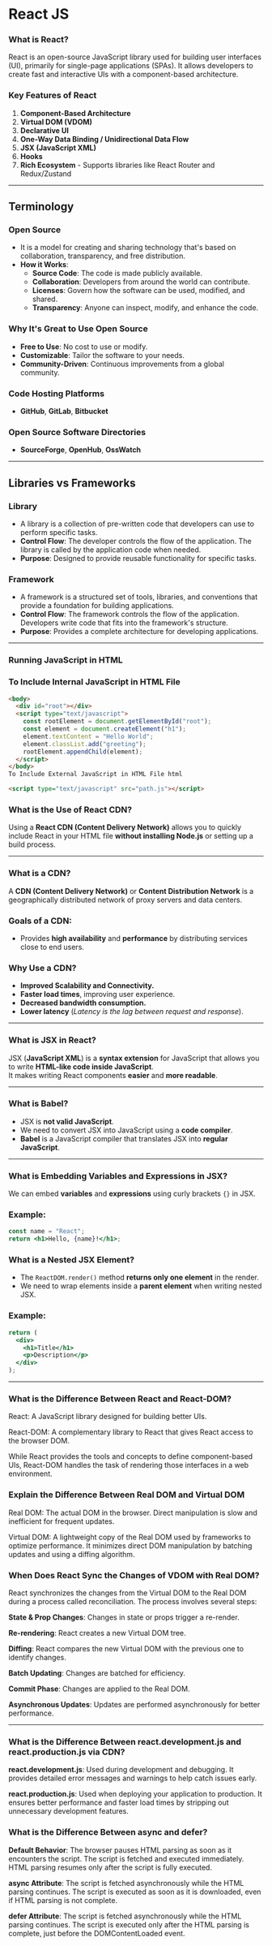 # React JS

### What is React?

React is an open-source JavaScript library used for building user interfaces (UI), primarily for single-page applications (SPAs). It allows developers to create fast and interactive UIs with a component-based architecture.

### Key Features of React

1. **Component-Based Architecture**
2. **Virtual DOM (VDOM)**
3. **Declarative UI**
4. **One-Way Data Binding / Unidirectional Data Flow**
5. **JSX (JavaScript XML)**
6. **Hooks**
7. **Rich Ecosystem** - Supports libraries like React Router and Redux/Zustand

---

## Terminology

### Open Source

- It is a model for creating and sharing technology that's based on collaboration, transparency, and free distribution.
- **How it Works**:
  - **Source Code**: The code is made publicly available.
  - **Collaboration**: Developers from around the world can contribute.
  - **Licenses**: Govern how the software can be used, modified, and shared.
  - **Transparency**: Anyone can inspect, modify, and enhance the code.

### Why It's Great to Use Open Source

- **Free to Use**: No cost to use or modify.
- **Customizable**: Tailor the software to your needs.
- **Community-Driven**: Continuous improvements from a global community.

### Code Hosting Platforms

- **GitHub**, **GitLab**, **Bitbucket**

### Open Source Software Directories

- **SourceForge**, **OpenHub**, **OssWatch**

---

## Libraries vs Frameworks

### Library

- A library is a collection of pre-written code that developers can use to perform specific tasks.
- **Control Flow**: The developer controls the flow of the application. The library is called by the application code when needed.
- **Purpose**: Designed to provide reusable functionality for specific tasks.

### Framework

- A framework is a structured set of tools, libraries, and conventions that provide a foundation for building applications.
- **Control Flow**: The framework controls the flow of the application. Developers write code that fits into the framework's structure.
- **Purpose**: Provides a complete architecture for developing applications.

---

### Running JavaScript in HTML

### To Include Internal JavaScript in HTML File

```html
<body>
  <div id="root"></div>
  <script type="text/javascript">
    const rootElement = document.getElementById("root");
    const element = document.createElement("h1");
    element.textContent = "Hello World";
    element.classList.add("greeting");
    rootElement.appendChild(element);
  </script>
</body>
To Include External JavaScript in HTML File html

<script type="text/javascript" src="path.js"></script>
```


### What is the Use of React CDN?

Using a **React CDN (Content Delivery Network)** allows you to quickly include React in your HTML file **without installing Node.js** or setting up a build process.

---

### What is a CDN?

A **CDN (Content Delivery Network)** or **Content Distribution Network** is a geographically distributed network of proxy servers and data centers.

### Goals of a CDN:

- Provides **high availability** and **performance** by distributing services close to end users.

### Why Use a CDN?

- **Improved Scalability and Connectivity.**
- **Faster load times**, improving user experience.
- **Decreased bandwidth consumption.**
- **Lower latency** (_Latency is the lag between request and response_).

---

### What is JSX in React?

JSX (**JavaScript XML**) is a **syntax extension** for JavaScript that allows you to write **HTML-like code inside JavaScript**.  
It makes writing React components **easier** and **more readable**.

---

### What is Babel?

- JSX is **not valid JavaScript**.
- We need to convert JSX into JavaScript using a **code compiler**.
- **Babel** is a JavaScript compiler that translates JSX into **regular JavaScript**.

---

### What is Embedding Variables and Expressions in JSX?

We can embed **variables** and **expressions** using curly brackets `{}` in JSX.

### Example:

```jsx
const name = "React";
return <h1>Hello, {name}!</h1>;
```

### What is a Nested JSX Element?

- The `ReactDOM.render()` method **returns only one element** in the render.
- We need to wrap elements inside a **parent element** when writing nested JSX.

### Example:

```jsx
return (
  <div>
    <h1>Title</h1>
    <p>Description</p>
  </div>
);
```

---

### What is the Difference Between React and React-DOM?

React: A JavaScript library designed for building better UIs.

React-DOM: A complementary library to React that gives React access to the browser DOM.

While React provides the tools and concepts to define component-based UIs, React-DOM handles the task of rendering those interfaces in a web environment.

### Explain the Difference Between Real DOM and Virtual DOM

Real DOM: The actual DOM in the browser. Direct manipulation is slow and inefficient for frequent updates.

Virtual DOM: A lightweight copy of the Real DOM used by frameworks to optimize performance. It minimizes direct DOM manipulation by batching updates and using a diffing algorithm.

### When Does React Sync the Changes of VDOM with Real DOM?

React synchronizes the changes from the Virtual DOM to the Real DOM during a process called reconciliation. The process involves several steps:

**State & Prop Changes**: Changes in state or props trigger a re-render.

**Re-rendering**: React creates a new Virtual DOM tree.

**Diffing**: React compares the new Virtual DOM with the previous one to identify changes.

**Batch Updating**: Changes are batched for efficiency.

**Commit Phase**: Changes are applied to the Real DOM.

**Asynchronous Updates**: Updates are performed asynchronously for better performance.

---

### What is the Difference Between react.development.js and react.production.js via CDN?

**react.development.js**: Used during development and debugging. It provides detailed error messages and warnings to help catch issues early.

**react.production.js**: Used when deploying your application to production. It ensures better performance and faster load times by stripping out unnecessary development features.

### What is the Difference Between async and defer?

**Default Behavior**:
The browser pauses HTML parsing as soon as it encounters the script.
The script is fetched and executed immediately. HTML parsing resumes only after the script is fully executed.

**async Attribute**:
The script is fetched asynchronously while the HTML parsing continues.
The script is executed as soon as it is downloaded, even if HTML parsing is not complete.

**defer Attribute**:
The script is fetched asynchronously while the HTML parsing continues.
The script is executed only after the HTML parsing is complete, just before the DOMContentLoaded event.
